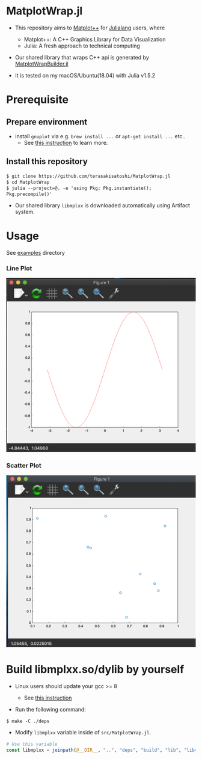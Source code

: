 # MatplotWrap.jl

- This repository aims to [Matplot++](https://github.com/alandefreitas/matplotplusplus) for [Julialang](https://julialang.org/) users, where
  - Matplot++: A C++ Graphics Library for Data Visualization
  - Julia: A fresh approach to technical computing

- Our shared library that wraps C++ api is generated by [MatplotWrapBuilder.jl](https://github.com/terasakisatoshi/MatplotWrapBuilder.jl)
- It is tested on my macOS/Ubuntu(18.04) with Julia v1.5.2


# Prerequisite

## Prepare environment

- install `gnuplot` via e.g. `brew install ...` or `apt-get install ...` etc..
  - See [this instruction](https://github.com/alandefreitas/matplotplusplus#build-from-source) to learn more.

## Install this repository

```console
$ git clone https://github.com/terasakisatoshi/MatplotWrap.jl
$ cd MatplotWrap
$ julia --project=@. -e 'using Pkg; Pkg.instantiate(); Pkg.precompile()'
```

- Our shared library `libmplxx` is downloaded automatically using Artifact system.

# Usage

See [examples](examples) directory

### Line Plot

![img](docs/readme_assets/line_plot.png)

### Scatter Plot

![img](docs/readme_assets/scatter_plot.png)


# Build libmplxx.so/dylib by yourself

- Linux users should update your gcc >= 8
  - See [this instruction](https://github.com/alandefreitas/matplotplusplus#build-from-source)

- Run the following command:

```console
$ make -C ./deps
```

- Modify `libmplxx` variable inside of `src/MatplotWrap.jl`.

```julia
# Use this variable
const libmplxx = joinpath(@__DIR__, "..", "deps", "build", "lib", "libmplxx.$(dlext)")
```
